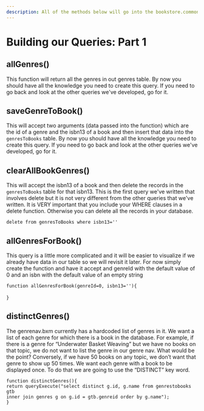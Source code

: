 ```yaml
---
description: All of the methods below will go into the bookstore.common.books class
---
```


# Building our Queries: Part 1

## allGenres()

This function will return all the genres in out genres table. By now you should have all the knowledge you need to create this query. If you need to go back and look at the other queries we've developed, go for it.&#x20;



## saveGenreToBook()

This will accept two arguments (data passed into the function) which are the id of a genre and the isbn13 of a book and then insert that data into the `genresToBooks` table. By now you should have all the knowledge you need to create this query. If you need to go back and look at the other queries we've developed, go for it.&#x20;



## clearAllBookGenres()

This will accept the isbn13 of a book and then delete the records in the `genresToBooks` table for that isbn13. This is the first query we've written that involves delete but it is not very different from the other queries that we've written. It is VERY important that you include your WHERE clauses in a delete function. Otherwise you can delete all the records in your database.

`delete from genresToBooks where isbn13=''`



## allGenresForBook()

This query is a little more complicated and it will be easier to visualize if we already have data in our table so we will revisit it later. For now simply create the function and have it accept and genreId with the default value of 0 and an isbn with the default value of  an empty string

`function allGenresForBook(genreId=0, isbn13=''){`\
\
`}`&#x20;



## distinctGenres()

The genrenav.bxm currently has a hardcoded list of genres in it. We want a list of each genre for which there is a book in the database. For example, if there is a genre for “Underwater Basket Weaving” but we have no books on that topic, we do not want to list the genre in our genre nav. What would be the point? Conversely, if we have 50 books on any topic, we don’t want that genre to show up 50 times. We want each genre with a book to be displayed once. To do that we are going to use the “DISTINCT” key word.

`function distinctGenres(){`\
&#x20;   `return queryExecute("select distinct g.id, g.name from genrestobooks gtb` \
&#x20;        `inner join genres g on g.id = gtb.genreid order by g.name");`\
`}`

